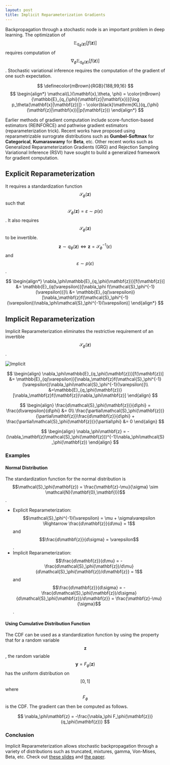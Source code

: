 ```yaml
---
layout: post
title: Implicit Reparameterization Gradients
---
```


<script type="text/x-mathjax-config">
  MathJax.Hub.Config({ TeX: { extensions: ["color.js"] }});
</script>

Backpropagation through a stochastic node is an important problem in deep learning. The optimization of $$\mathbb{E}_{q_\phi(\mathbf{z})}[f(\mathbf{z})]$$ requires computation of $$\nabla_\phi\mathbb{E}_{q_\phi(\mathbf{z})}[f(\mathbf{z})]$$. Stochastic variational inference requires the computation of the gradient of one such expectation.

$$
\definecolor{mBrown}{RGB}{188,99,16}
$$
$$
\begin{align*}
    \mathcal{L}(\mathbf{x},\theta, \phi) = \color{mBrown}{\mathbb{E}_{q_{\phi}(\mathbf{z}|\mathbf{x})}[\log p_\theta(\mathbf{x}|\mathbf{z})]} - \color{black}\mathrm{KL}(q_{\phi}(\mathbf{z}|\mathbf{x})||p(\mathbf{z}))
\end{align*}
$$

Earlier methods of gradient computation include score-function-based estimators (REINFORCE) and pathwise gradient estimators (reparameterization trick). Recent works have proposed using reparametrizable surrograte distributions such as **Gumbel-Softmax** for **Categorical**, **Kumaraswamy** for **Beta**, etc. Other recent works such as Generalized Reparameterization Gradients (GRG) and Rejection Sampling Variational Inference (RSVI) have sought to build a generalized framework for gradient computation.

## Explicit Reparameterization

It requires a standardization function $$\mathcal{S}_\phi(\mathbf{z})$$ such that $$\mathcal{S}_\phi(\mathbf{z}) = \varepsilon \sim p(\varepsilon)$$. It also requires $$\mathcal{S}_\phi(\mathbf{z})$$ to be invertible.
$$\mathbf{z}\sim q_\phi(\mathbf{z}) \Leftrightarrow \mathbf{z} = \mathcal{S}_\phi^{-1}(\varepsilon)$$ and  $$\varepsilon \sim p(\varepsilon)$$.

$$
\begin{align*}
        \nabla_\phi\mathbb{E}_{q_\phi(\mathbf{z})}[f(\mathbf{z})] &=  \mathbb{E}_{q(\varepsilon)}[\nabla_\phi f(\mathcal{S}_\phi^{-1}(\varepsilon))]\\
        &= \mathbb{E}_{q(\varepsilon)}[\nabla_\mathbf{z}f(\mathcal{S}_\phi^{-1}(\varepsilon))\nabla_\phi\mathcal{S}_\phi^{-1}(\varepsilon)]
\end{align*}
$$    

## Implicit Reparameterization
Implicit Reparameterization eliminates the restrictive requirement of an invertible $$\mathcal{S}_\phi(\mathbf{z})$$.

![Implicit]({{site.url}}/images/dp.jpg)

$$
\begin{align}
        \nabla_\phi\mathbb{E}_{q_\phi(\mathbf{z})}[f(\mathbf{z})] &= \mathbb{E}_{q(\varepsilon)}[\nabla_\mathbf{z}f(\mathcal{S}_\phi^{-1}(\varepsilon))\nabla_\phi\mathcal{S}_\phi^{-1}(\varepsilon)]\\
        &=\mathbb{E}_{q_\phi(\mathbf{z})}[\nabla_\mathbf{z}f(\mathbf{z})\nabla_\phi\mathbf{z}]
    \end{align}
$$

$$
    \begin{align}
        \frac{d\mathcal{S}_\phi(\mathbf{z})}{d\phi} = \frac{d\varepsilon}{d\phi} &= 0\\
        \frac{\partial\mathcal{S}_\phi(\mathbf{z})}{\partial\mathbf{z}}\frac{d\mathbf{z}}{d\phi} + \frac{\partial\mathcal{S}_\phi(\mathbf{z})}{\partial\phi} &= 0
    \end{align}
$$

$$
    \begin{align}
    \nabla_\phi\mathbf{z} = -(\nabla_\mathbf{z}\mathcal{S}_\phi(\mathbf{z}))^{-1}\nabla_\phi\mathcal{S}_\phi(\mathbf{z})
    \end{align}
$$

### Examples
#### Normal Distribution

The standardization function for the normal distribution is $$\mathcal{S}_\phi(\mathbf{z}) = \frac{\mathbf{z}-\mu}{\sigma} \sim \mathcal{N}(\mathbf{0},\mathbf{I})$$.

* Explicit Reparameterization: $$\mathcal{S}_\phi^{-1}(\varepsilon) = \mu + \sigma\varepsilon \Rightarrow \frac{d\mathbf{z}}{d\mu} = 1$$ and $$\frac{d\mathbf{z}}{d\sigma} = \varepsilon$$.
* Implicit Reparameterization: $$\frac{d\mathbf{z}}{d\mu} = -\frac{d\mathcal{S}_\phi(\mathbf{z})/d\mu}{d\mathcal{S}_\phi(\mathbf{z})/d\mathbf{z}} = 1$$ and $$\frac{d\mathbf{z}}{d\sigma} = -\frac{d\mathcal{S}_\phi(\mathbf{z})/d\sigma}{d\mathcal{S}_\phi(\mathbf{z})/d\mathbf{z}} = \frac{\mathbf{z}-\mu}{\sigma}$$.

#### Using Cumulative Distribution Function

The CDF can be used as a standardization function by using the property that for a random variable $$\mathbf{z}$$, the random variable $$\mathbf{y} = F_\phi(\mathbf{z})$$ has the uniform distribution on $$[0,1]$$ where $$F_\phi$$ is the CDF. The gradient can then be computed as follows.

$$
\nabla_\phi\mathbf{z} = -\frac{\nabla_\phi F_\phi(\mathbf{z})}{q_\phi(\mathbf{z})}
$$

### Conclusion
Implicit Reparameterization allows stochastic backpropagation through a variety of distributions such as truncated, mixtures, gamma, Von-Mises, Beta, etc. Check out [these slides](https://github.com/abdulfatir/abdulfatir.github.io/raw/master/files/pdfs/implicit2018.pdf) and [the paper](https://arxiv.org/abs/1805.08498).



    
